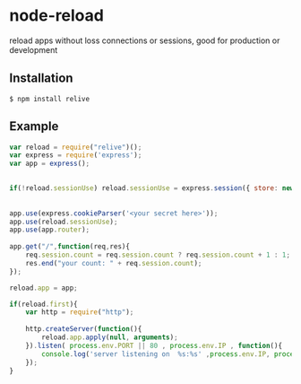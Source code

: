node-reload
===========


reload apps without loss connections or sessions, good for production or development

## Installation

    $ npm install relive


## Example

```javascript
var reload = require("relive")();
var express = require('express');
var app = express();  

    
if(!reload.sessionUse) reload.sessionUse = express.session({ store: new express.session.MemoryStore()});
    
     
app.use(express.cookieParser('<your secret here>'));
app.use(reload.sessionUse);
app.use(app.router);
    
app.get("/",function(req,res){
    req.session.count = req.session.count ? req.session.count + 1 : 1;
    res.end("your count: " + req.session.count);
});

reload.app = app;

if(reload.first){
    var http = require("http");
    
    http.createServer(function(){ 
        reload.app.apply(null, arguments); 
    }).listen( process.env.PORT || 80 , process.env.IP , function(){
        console.log('server listening on  %s:%s' ,process.env.IP, process.env.PORT);
    });
}
```